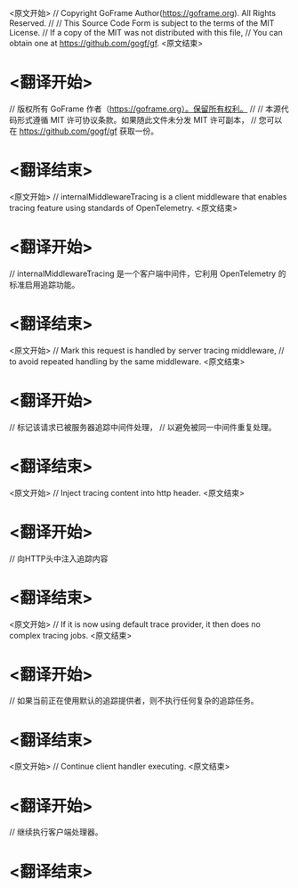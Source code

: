 
<原文开始>
// Copyright GoFrame Author(https://goframe.org). All Rights Reserved.
//
// This Source Code Form is subject to the terms of the MIT License.
// If a copy of the MIT was not distributed with this file,
// You can obtain one at https://github.com/gogf/gf.
<原文结束>

# <翻译开始>
// 版权所有 GoFrame 作者（https://goframe.org）。保留所有权利。
//
// 本源代码形式遵循 MIT 许可协议条款。如果随此文件未分发 MIT 许可副本，
// 您可以在 https://github.com/gogf/gf 获取一份。
# <翻译结束>


<原文开始>
// internalMiddlewareTracing is a client middleware that enables tracing feature using standards of OpenTelemetry.
<原文结束>

# <翻译开始>
// internalMiddlewareTracing 是一个客户端中间件，它利用 OpenTelemetry 的标准启用追踪功能。
# <翻译结束>


<原文开始>
	// Mark this request is handled by server tracing middleware,
	// to avoid repeated handling by the same middleware.
<原文结束>

# <翻译开始>
// 标记该请求已被服务器追踪中间件处理，
// 以避免被同一中间件重复处理。
# <翻译结束>


<原文开始>
// Inject tracing content into http header.
<原文结束>

# <翻译开始>
// 向HTTP头中注入追踪内容
# <翻译结束>


<原文开始>
// If it is now using default trace provider, it then does no complex tracing jobs.
<原文结束>

# <翻译开始>
// 如果当前正在使用默认的追踪提供者，则不执行任何复杂的追踪任务。
# <翻译结束>


<原文开始>
// Continue client handler executing.
<原文结束>

# <翻译开始>
// 继续执行客户端处理器。
# <翻译结束>

